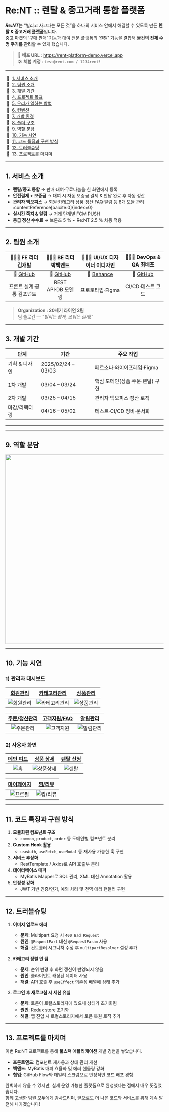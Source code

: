 # Re:NT :: 렌탈 & 중고거래 통합 플랫폼
***Re:NT***는 “빌리고 사고파는 모든 것”을 하나의 서비스 안에서 해결할 수 있도록 만든 **렌탈 & 중고거래 플랫폼**입니다.  
중고 마켓의 ‘구매·판매’ 기능과 대여 전문 플랫폼의 ‘렌탈’ 기능을 결합해 **물건의 전체 수명 주기를 관리**할 수 있게 했습니다.

> 🔗 **배포 URL** : <https://rent-platform-demo.vercel.app>  
> 🛠 **체험 계정** : `test@rent.com / 1234rent!`  

---

&nbsp;🚚&nbsp; [1. 서비스 소개](#1)   
&nbsp;🚚&nbsp; [2. 팀원 소개](#2)   
&nbsp;🚚&nbsp; [3. 개발 기간](#3)   
&nbsp;🚚&nbsp; [4. 프로젝트 목표](#4)   
&nbsp;🚚&nbsp; [5. 우리가 일하는 방법](#5)   
&nbsp;🚚&nbsp; [6. 컨벤션](#6)   
&nbsp;🚚&nbsp; [7. 개발 환경](#7)   
&nbsp;🚚&nbsp; [8. 폴더 구조](#8)   
&nbsp;🚚&nbsp; [9. 역할 분담](#9)   
&nbsp;🚚&nbsp; [10. 기능 시연](#10)   
&nbsp;🚚&nbsp; [11. 코드 특징과 구현 방식](#11)   
&nbsp;🚚&nbsp; [12. 트러블슈팅](#12)   
&nbsp;🚚&nbsp; [13. 프로젝트를 마치며](#13)   

---

## <span id="1">1. 서비스 소개</span>
* **렌탈/중고 통합** → 판매·대여·무료나눔을 한 화면에서 등록  
* **안전결제 + 보증금** → 대여 시 자동 보증금 결제 & 반납 완료 후 자동 정산  
* **관리자 백오피스** → 회원·카테고리·상품·정산·FAQ·알림 등 8개 모듈 관리 :contentReference[oaicite:0]{index=0}  
* **실시간 쪽지 & 알림** → 거래 단계별 FCM PUSH  
* **등급 정산 수수료** → 브론즈 5 % ~ Re:NT 2.5 % 차등 적용  

---

## <span id="2">2. 팀원 소개</span>

| 👩🏻‍💻 **FE 리더 김개발** | 🧑🏻‍💻 **BE 리더 박백엔드** | 🧑🏻‍🎨 **UI/UX 디자이너 이디자인** | 🧑🏻‍🔧 **DevOps & QA 최배포** |
|:---:|:---:|:---:|:---:|
| 🔗 [GitHub](https://github.com/kimdev) | 🔗 [GitHub](https://github.com/parkbe) | 🔗 [Behance](https://behance.net/leeux) | 🔗 [GitHub](https://github.com/choidevops) |
| 프론트 설계·공통 컴포넌트 | REST API·DB 모델링 | 프로토타입·Figma | CI/CD·테스트 코드 |

> **Organization : 20세기 라이언 2팀**  
> 팀 슬로건 — *“빌리는 쉽게, 쓰임은 길게!”*

---

## <span id="3">3. 개발 기간</span>
| 단계 | 기간 | 주요 작업 |
|------|------|-----------|
| 기획 & 디자인 | 2025/02/24 – 03/03 | 페르소나·와이어프레임·Figma |
| 1차 개발 | 03/04 – 03/24 | 핵심 도메인(상품·주문·렌탈) 구현 |
| 2차 개발 | 03/25 – 04/15 | 관리자 백오피스·정산 로직 |
| 마감/리팩터링 | 04/16 – 05/02 | 테스트·CI/CD 정비·문서화 |

---

---

## <span id='9'>9. 역할 분담</span>
<img src="./docs/images/role_distribution.png" width="600" />

---

## <span id='10'>10. 기능 시연</span>
### 1) 관리자 대시보드
| [회원관리](./docs/images/admin_member.png) | [카테고리관리](./docs/images/admin_category.png) | [상품관리](./docs/images/admin_product.png) |
| :-----------------------------------------: | :---------------------------------------------: | :-----------------------------------------: |
| ![회원관리](./docs/images/admin_member.png) | ![카테고리관리](./docs/images/admin_category.png)  | ![상품관리](./docs/images/admin_product.png) |

| [주문/정산관리](./docs/images/admin_order.png) | [고객지원/FAQ](./docs/images/admin_faq.png) | [알림관리](./docs/images/admin_notify.png) |
| :-------------------------------------------: | :----------------------------------------: | :----------------------------------------: |
| ![주문관리](./docs/images/admin_order.png)     | ![고객지원](./docs/images/admin_faq.png)    | ![알림관리](./docs/images/admin_notify.png) |

### 2) 사용자 화면
| [메인 피드](./docs/images/user_home.png) | [상품 상세](./docs/images/user_product_detail.png) | [렌탈 신청](./docs/images/user_rent.png) |
| :---------------------------------------: | :------------------------------------------------: | :----------------------------------------: |
| ![홈](./docs/images/user_home.png)        | ![상품상세](./docs/images/user_product_detail.png) | ![렌탈](./docs/images/user_rent.png)      |

| [마이페이지](./docs/images/user_profile.png) | [찜/리뷰](./docs/images/user_wishlist.png) |
| :-------------------------------------------: | :-----------------------------------------: |
| ![프로필](./docs/images/user_profile.png)     | ![찜/리뷰](./docs/images/user_wishlist.png) |

---

## <span id='11'>11. 코드 특징과 구현 방식</span>
1. **모듈화된 컴포넌트 구조**  
   - `common`, `product`, `order` 등 도메인별 컴포넌트 분리  
2. **Custom Hook 활용**  
   - `useAuth`, `useFetch`, `useModal` 등 재사용 가능한 훅 구현  
3. **서비스 추상화**  
   - RestTemplate / Axios로 API 호출부 분리  
4. **데이터베이스 매퍼**  
   - MyBatis Mapper로 SQL 관리, XML 대신 Annotation 활용  
5. **안정성 강화**  
   - JWT 기반 인증/인가, 예외 처리 및 전역 에러 핸들러 구현  

---

## <span id='12'>12. 트러블슈팅</span>
1. **이미지 업로드 에러**  
   - **문제**: Multipart 요청 시 `400 Bad Request`  
   - **원인**: `@RequestPart` 대신 `@RequestParam` 사용  
   - **해결**: 컨트롤러 시그니처 수정 후 `multipartResolver` 설정 추가  

2. **카테고리 정렬 안 됨**  
   - **문제**: 순위 변경 후 화면 갱신이 반영되지 않음  
   - **원인**: 클라이언트 캐싱된 데이터 사용  
   - **해결**: API 호출 후 `useEffect` 의존성 배열에 상태 추가  

3. **로그인 후 새로고침 시 세션 유실**  
   - **문제**: 토큰이 로컬스토리지에 있으나 상태가 초기화됨  
   - **원인**: Redux store 초기화  
   - **해결**: 앱 진입 시 로컬스토리지에서 토큰 복원 로직 추가  

---

## <span id='13'>13. 프로젝트를 마치며</span>
이번 Re:NT 프로젝트를 통해 **풀스택 애플리케이션** 개발 경험을 쌓았습니다.  
- **프론트엔드**: 컴포넌트 재사용과 상태 관리 개선  
- **백엔드**: MyBatis 매퍼 효율화 및 에러 핸들링 강화  
- **협업**: GitHub Flow와 데일리 스크럼으로 안정적인 코드 배포 경험  

완벽하지 않을 수 있지만, 실제 운영 가능한 플랫폼으로 완성했다는 점에서 매우 뜻깊었습니다.  
함께 고생한 팀원 모두에게 감사드리며, 앞으로도 더 나은 코드와 서비스를 위해 계속 발전해 나가겠습니다!  
